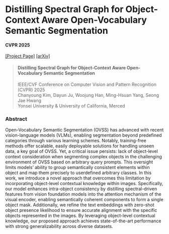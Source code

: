 # Distilling Spectral Graph for Object-Context Aware Open-Vocabulary Semantic Segmentation
#### CVPR 2025 

[[Project Page]](https://micv-yonsei.github.io/cass/) [[arXiv]](https://arxiv.org/pdf/2411.17150)  
<be>
> #### **Distilling Spectral Graph for Object-Context Aware Open-Vocabulary Semantic Segmentation**<be>  
>IEEE/CVF Conference on Computer Vision and Pattern Recognition (CVPR) 2025  
>Chanyoung Kim, Dayun Ju, Woojung Han, Ming-Hsuan Yang, Seong Jae Hwang  
>Yonsei University & University of California, Merced
### Abstract
Open-Vocabulary Semantic Segmentation (OVSS) has advanced with recent vision-language models (VLMs), enabling segmentation beyond predefined categories through
various learning schemes. Notably, training-free methods
offer scalable, easily deployable solutions for handling unseen data, a key goal of OVSS. Yet, a critical issue persists: lack of object-level context consideration when segmenting complex objects in the challenging environment
of OVSS based on arbitrary query prompts. This oversight limits models’ ability to group semantically consistent elements within object and map them precisely to userdefined arbitrary classes. In this work, we introduce a novel
approach that overcomes this limitation by incorporating
object-level contextual knowledge within images. Specifically, our model enhances intra-object consistency by distilling spectral-driven features from vision foundation models into the attention mechanism of the visual encoder, enabling semantically coherent components to form a single
object mask. Additionally, we refine the text embeddings
with zero-shot object presence likelihood to ensure accurate
alignment with the specific objects represented in the images. By leveraging object-level contextual knowledge, our
proposed approach achieves state-of-the-art performance
with strong generalizability across diverse datasets.

